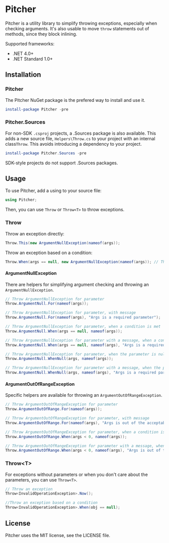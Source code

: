 # Pitcher

Pitcher is a utility library to simplify throwing exceptions, especially when checking arguments. It's also usable to move `throw` statements out of methods, since they block inlining.

Supported frameworks:

* .NET 4.0+
* .NET Standard 1.0+

## Installation


### Pitcher

The Pitcher NuGet package is the prefered way to install and use it.

```powershell
install-package Pitcher -pre
```

### Pitcher.Sources

For non-SDK `.csproj` projects, a .Sources package is also available. This adds a new source file, `Helpers\Throw.cs` to your project with an internal class`Throw`. This avoids introducing a dependency to your project.

```powershell
install-package Pitcher.Sources -pre
```

SDK-style projects do not support .Sources packages.

## Usage

To use Pitcher, add a using to your source file:

```csharp
using Pitcher;
```

Then, you can use `Throw` or `Throw<T>` to throw exceptions.

### Throw

Throw an exception directly:
```csharp
Throw.This(new ArgumentNullException(nameof(args));
```

Throw an exception based on a condition:
```csharp
Throw.When(args == null, new ArgumentNullException(nameof(args)); // This will always allocate the exception
```

#### ArgumentNullException

There are helpers for simplifying argument checking and throwing an `ArgumentNullException`.

```csharp
// Throw ArgumentNullException for parameter
Throw.ArgumentNull.For(nameof(args));

// Throw ArgumentNullException for parameter, with message
Throw.ArgumentNull.For(nameof(args), "Args is a required parameter");

// Throw ArgumentNullException for parameter, when a condition is met
Throw.ArgumentNull.When(args == null, nameof(args));

// Throw ArgumentNullException for parameter with a message, when a condition is met
Throw.ArgumentNull.When(args == null, nameof(args), "Args is a required parameter");

// Throw ArgumentNullException for parameter, when the parameter is null
Throw.ArgumentNull.WhenNull(args, nameof(args));

// Throw ArgumentNullException for parameter with a message, when the parameter is null
Throw.ArgumentNull.WhenNull(args, nameof(args), "Args is a required parameter");
```

#### ArgumentOutOfRangeException

Specific helpers are available for throwing an `ArgumentOutOfRangeException`.

```csharp
// Throw ArgumentOutOfRangeException for parameter
Throw.ArgumentOutOfRange.For(nameof(args));

// Throw ArgumentOutOfRangeException for parameter, with message
Throw.ArgumentOutOfRange.For(nameof(args), "Args is out of the acceptable range");

// Throw ArgumentOutOfRangeException for parameter, when a condition is met
Throw.ArgumentOutOfRange.When(args < 0, nameof(args));

// Throw ArgumentOutOfRangeException for parameter with a message, when a condition is met
Throw.ArgumentOutOfRange.When(args < 0, nameof(args), "Args is out of the acceptable range");

```

### Throw&lt;T&gt;

For exceptions without parameters or when you don't care about the parameters, you can use `Throw<T>`.

```csharp
// Throw an exception
Throw<InvalidOperationException>.Now();

//Throw an exception based on a condition
Throw<InvalidOperationException>.When(obj == null);
```

## License

Pitcher uses the MIT license, see the LICENSE file.